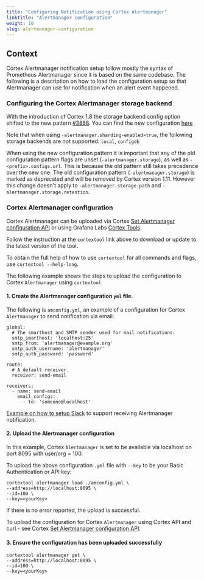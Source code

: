```yaml
---
title: "Configuring Notification using Cortex Alertmanager"
linkTitle: "Alertmanager configuration"
weight: 10
slug: alertmanager-configuration
---
```


## Context

Cortex Alertmanager notification setup follow mostly the syntax of Prometheus Alertmanager since it is based on the same codebase.  The following is a description on how to load the configuration setup so that Alertmanager can use for notification when an alert event happened.

### Configuring the Cortex Alertmanager storage backend

With the introduction of Cortex 1.8 the storage backend config option shifted to the new pattern [#3888](https://github.com/cortexproject/cortex/pull/3888). You can find the new configuration [here](../configuration/config-file-reference.md#alertmanager_storage_config)

Note that when using `-alertmanager.sharding-enabled=true`, the following storage backends are not supported: `local`, `configdb`

When using the new configuration pattern it is important that any of the old configuration pattern flags are unset (`-alertmanager.storage`), as well as `-<prefix>.configs.url`. This is because the old pattern still takes precedence over the new one. The old configuration pattern (`-alertmanager.storage`) is marked as deprecated and will be removed by Cortex version 1.11. However this change doesn't apply to `-alertmanager.storage.path` and `-alertmanager.storage.retention`.


### Cortex Alertmanager configuration

Cortex Alertmanager can be uploaded via Cortex [Set Alertmanager  configuration API](../api/_index.md#set-alertmanager-configuration) or using Grafana Labs [Cortex Tools](https://github.com/grafana/cortex-tools).

Follow the instruction at the `cortextool` link above to download or update to the latest version of the tool.

To obtain the full help of how to use `cortextool` for all commands and flags, use
`cortextool --help-long`.

The following example shows the steps to upload the configuration to Cortex `Alertmanager` using `cortextool`.

#### 1. Create the Alertmanager configuration `yml` file.

The following is `amconfig.yml`, an example of a configuration for Cortex `Alertmanager` to send notification via email:

```
global:
  # The smarthost and SMTP sender used for mail notifications.
  smtp_smarthost: 'localhost:25'
  smtp_from: 'alertmanager@example.org'
  smtp_auth_username: 'alertmanager'
  smtp_auth_password: 'password'

route:
  # A default receiver.
  receiver: send-email

receivers:
  - name: send-email
    email_configs:
      - to: 'someone@localhost'
```

[Example on how to setup Slack](https://grafana.com/blog/2020/02/25/step-by-step-guide-to-setting-up-prometheus-alertmanager-with-slack-pagerduty-and-gmail/#:~:text=To%20set%20up%20alerting%20in,to%20receive%20notifications%20from%20Alertmanager.) to support receiving Alertmanager notification.

#### 2. Upload the Alertmanager configuration

In this example,  Cortex `Alertmanager` is set to be available via localhost on port 8095 with user/org = 100.

To upload the above configuration `.yml` file with `--key` to be your Basic Authentication or API key:

```
cortextool alertmanager load ./amconfig.yml \
--address=http://localhost:8095 \
--id=100 \
--key=<yourKey>
```
If there is no error reported, the upload is successful.

To upload the configuration for Cortex `Alertmanager` using Cortex API and curl - see Cortex [Set Alertmanager configuration API](https://cortexmetrics.io/docs/api/#set-alertmanager-configuration).

#### 3. Ensure the configuration has been uploaded successfully

```
cortextool alertmanager get \
--address=http://localhost:8095 \
--id=100 \
--key=<yourKey>
```
